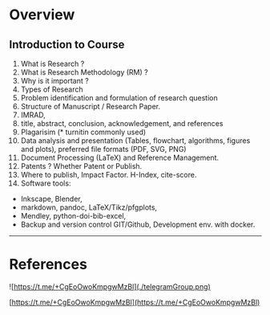 

# Overview


## Introduction to Course
1. What is Research ?
1. What is Research Methodology (RM) ? 
1. Why is it important ?
1. Types of Research
1. Problem identification and formulation of research question
1. Structure of Manuscript / Research Paper.
  1. IMRAD,
  1. title, abstract, conclusion, acknowledgement, and references
1. Plagarisim (* turnitin commonly used)
1. Data analysis and presentation (Tables, flowchart, algorithms, figures and plots), preferred file formats (PDF, SVG, PNG)
1. Document Processing (LaTeX) and Reference Management.
1. Patents ? Whether Patent or Publish.
1. Where to publish, Impact Factor. H-Index, cite-score.
1. Software tools: 
  * Inkscape, Blender, 
  * markdown, pandoc, LaTeX/Tikz/pfgplots,  
  * Mendley, python-doi-bib-excel,
  * Backup and version control GIT/Github, Development env. with docker.




---

# References


![https://t.me/+CgEoOwoKmpgwMzBl](./telegramGroup.png)


[https://t.me/+CgEoOwoKmpgwMzBl](https://t.me/+CgEoOwoKmpgwMzBl)
